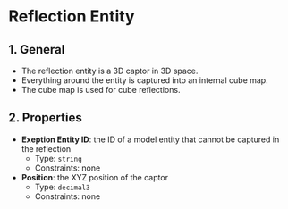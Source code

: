 # Reflection Entity

## 1. General

- The reflection entity is a 3D captor in 3D space.
- Everything around the entity is captured into an internal cube map.
- The cube map is used for cube reflections.

## 2. Properties

- **Exeption Entity ID**: the ID of a model entity that cannot be captured in the reflection
  - Type: `string`
  - Constraints: none
- **Position**: the XYZ position of the captor
  - Type: `decimal3`
  - Constraints: none
